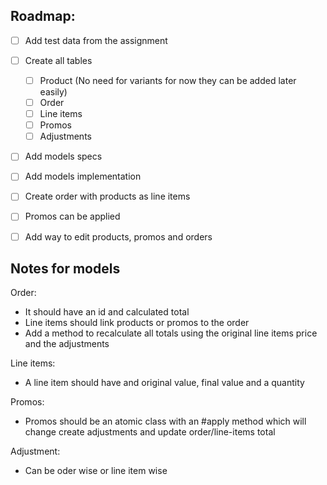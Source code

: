 ## Roadmap:
- [ ] Add test data from the assignment
- [ ] Create all tables
  - [ ] Product (No need for variants for now they can be added later easily)
  - [ ] Order
  - [ ] Line items
  - [ ] Promos
  - [ ] Adjustments
- [ ] Add models specs
- [ ] Add models implementation
- [ ] Create order with products as line items
- [ ] Promos can be applied
- [ ] Add way to edit products, promos and orders


## Notes for models

Order:
- It should have an id and calculated total
- Line items should link products or promos to the order
- Add a method to recalculate all totals using the original line items price and the adjustments

Line items:
- A line item should have and original value, final value and a quantity

Promos:
- Promos should be an atomic class with an #apply method which will change create adjustments and update order/line-items total

Adjustment:
- Can be oder wise or line item wise
